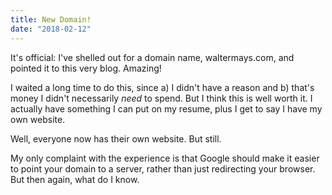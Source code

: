 ```yaml
---
title: New Domain!
date: "2018-02-12"
---
```

It's official: I've shelled out for a domain name, waltermays.com, and pointed it to this very blog. Amazing!

I waited a long time to do this, since a) I didn't have a reason and b) that's money I didn't necessarily *need* to spend.
But I think this is well worth it.
I actually have something I can put on my resume, plus I get to say I have my own website.

Well, everyone now has their own website.
But still.

My only complaint with the experience is that Google should make it easier to point your domain to a server, rather than just redirecting your browser.
But then again, what do I know.
